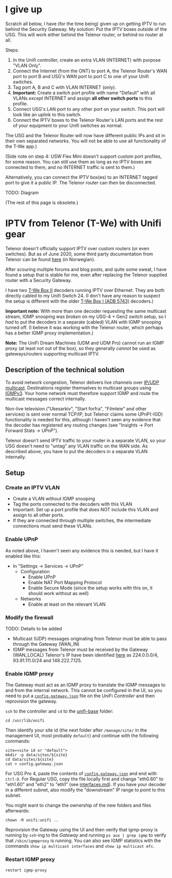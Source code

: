 # I give up

Scratch all below, I have (for the time being) given up on getting IPTV to run behind the Security Gateway. My solution: Put the IPTV boxes outside of the USG. This will work either behind the Telenor router, or behind no router at all.

Steps:

1. In the Unifi controller, create an extra VLAN (INTERNET) with purpose "VLAN Only".
2. Connect the Internet (from the ONT) to port A, the Telenor Router's WAN port to port B and USG's WAN port to port C to one of your Unifi switches.
3. Tag port A, B and C with VLAN INTERNET (only).
4. **Important:** Create a switch port profile with name "Default" with all VLANs *except* INTERNET and assign **all other switch ports** to this profile.
5. Connect USG's LAN port to any other port on your switch. This port will look like an uplink to this switch.
6. Connect the IPTV boxes to the Telenor Router's LAN ports and the rest of your equipment to your Unifi switches as normal.

The USG and the Telenor Router will now have different public IPs and sit in their own separated networks. You will not be able to use all functionality of the T-We app.)

(Side note on step 4: USW Flex Mini doesn't support custom port profiles, for some reason. You can still use them as long as no IPTV boxes are connected to them, and no INTERNET traffic is sent to them.)

Alternatively, you can connect the IPTV box(es) to an INTERNET tagged port to give it a public IP. The Telenor router can then be disconnected.

TODO: Diagram

(The rest of this page is obsolete.)

# IPTV from Telenor (T-We) with Unifi gear

Telenor doesn't officially support IPTV over custom routers (or even switches). But as of June 2020, some third party documentation from Telenor can be found [here](https://www.telenor.no/binaries/privat/kundeservice/tvhjelp/utstyr/tredjeparts-utstyr/IPTV%20tredjepart%20veiledning%20juni%202020.pdf) (in Norwegian).

After scouring multiple forums and blog posts, and quite some sweat, I have found a setup that is stable for me, even after replacing the Telenor supplied router with a Security Gateway. 

I have two [T-We Box II](https://www.telenor.no/privat/tv/t-we/dekoder/) decoders running IPTV over Ethernet. They are both directly cabled to my Unifi Switch 24. (I don't have any reason to suspect the setup is different with the older [T-We Box I (ADB 5743)](https://www.telenor.no/privat/kundeservice/tvhjelp/utstyr/abd5743/) decoders.)

**Important note:** With more than one decoder requesting the same multicast stream, IGMP snooping was *broken* on my USG-4 + Gen2 switch setup, so I *had* to put the decoders in a separate (cabled) VLAN with IGMP snooping turned off. (I believe it was working with the Telenor router, which perhaps has a better IGMP proxy implementation.)

**Note:** The UniFi Dream Machines (UDM and UDM Pro) cannot run an IGMP proxy (at least not out of the box), so they generally *cannot* be used as gateways/routers supporting multicast IPTV.

## Description of the technical solution

To avoid network congestion, Telenor delivers live channels over [IP/UDP multicast](https://en.wikipedia.org/wiki/Multicast). Destinations register themselves to multicast groups using [IGMPv3](https://en.wikipedia.org/wiki/Internet_Group_Management_Protocol). Your home network must therefore support IGMP and route the multicast messages correct internally.

Non-live television ("Ukesarkiv", "Start forfra", "Filmleie" and other services) is sent over normal TCP/IP, but Telenor claims some UPnP(-IGD) functionality is needed for this, although I haven't seen any evidence that the decoder has registered any routing changes (see "Insights -> Port Forward Stats -> UPnP").

Telenor doesn't send IPTV traffic to your router in a separate VLAN, so your USG doesn't need to "untag" any VLAN traffic on the WAN side. As described above, you have to put the decoders in a separate VLAN internally.

## Setup

### Create an IPTV VLAN

* Create a VLAN without IGMP snooping
* Tag the ports connected to the decoders with this VLAN
* Important: Set up a port profile that does NOT include this VLAN and assign to all other ports.
* If they are connected through multiple switches, the intermediate connections must send these VLANs.

### Enable UPnP
As noted above, I haven't seen any evidence this is needed, but I have it enabled like this:
* In "Settings -> Services -> UPnP"
  - Configuration
    * Enable UPnP
    * Enable NAT Port Mapping Protocol
    * Enable Secure Mode (since the setup works with this on, it should work without as well)
  - Networks
    * Enable at least on the relevant VLAN

### Modify the firewall
TODO: Details to be added
* Multicast (UDP) messages originating from Telenor must be able to pass through the Gateway (WAN_IN)
* IGMP messages from Telenor must be received by the Gateway (WAN_LOCAL)
Telenor's IP have been identified [here](https://stavdal.me/2019/05/how-to-set-up-iptv-multicast-from-telenor-fibre-on-usg-3p/) as 224.0.0.0/4, 93.91.111.0/24 and 148.222.7.125.

### Enable IGMP proxy
The Gateway must act as an IGMP proxy to translate the IGMP messages to and from the internal network. This cannot be configured in the UI, so you need to put a [`config.gateway.json`](gateway/config.gateway.json) file on the UniFi *Controller* and then reprovision the gateway.

`ssh` to the controller and `cd` to the [unifi-base](https://help.ui.com/hc/en-us/articles/115004872967-UniFi-Where-is-unifi-base-) folder:
```
cd /usr/lib/unifi
```
Then identify your site id (the next folder after `/manage/site/` in the management UI, most probably `default`) and continue with the following commands:
```
site=<site id or "default">
mkdir -p data/sites/${site}
cd data/sites/${site}
cat > config.gateway.json
```
For USG Pro 4, paste the contents of [`config.gateway.json`](gateway/config.gateway.json) and end with `ctrl-D`.
For Regular USG, copy the file locally first and change "eth0.60" to "eth1.60" and "eth2" to "eth1" (see [interfaces.md](gateway/interfaces.md)).
If you have your decoder in a different subnet, also modify the "downstream" IP range to point to this subnet.

You might want to change the ownership of the new folders and files afterwards:
```
chown -R unifi:unifi ..
```

Reprovision the Gateway using the UI and then verify that igmp-proxy is running by `ssh`-ing to the *Gateway*  and running `ps aux | grep igmp` to verify that `/sbin/igmpproxy` is running. You can also see IGMP statistics with the commands `show ip multicast interfaces` and `show ip multicast mfc`.

### Restart IGMP proxy

```
restart igmp-proxy
```
